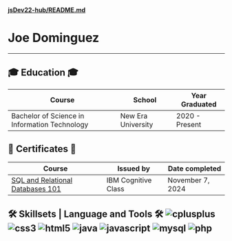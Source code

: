 [**jsDev22-hub/README.md**](https://github.com/your-username/jsDev22-hub/blob/main/README.md)

# Joe Dominguez               

------------------------------------------------------------------------------------------------------

## 🎓 Education 🎓

| Course                                          | School                          | Year Graduated   |
|-------------------------------------------------|---------------------------------|------------------|
| Bachelor of Science in Information Technology  | New Era University              | 2020 - Present   |

## 🧾 Certificates 🧾

| Course                              | Issued by         | Date completed  |
|-------------------------------------|-------------------|------------------|
| [SQL and Relational Databases 101](https://courses.cognitiveclass.ai/certificates/c595c8d931b14d28b74b6610c3a889eb) | IBM Cognitive Class | November 7, 2024 |


## 🛠 Skillsets | Language and Tools                                                                                                                                          🛠 ![cplusplus](https://img.shields.io/badge/C++-00599C?style=flat-square&logo=cplusplus&logoColor=white) ![css3](https://img.shields.io/badge/CSS3-1572B6?style=flat-square&logo=css3&logoColor=white) ![html5](https://img.shields.io/badge/HTML5-E34F26?style=flat-square&logo=html5&logoColor=white) ![java](https://img.shields.io/badge/Java-007396?style=flat-square&logo=java&logoColor=white) ![javascript](https://img.shields.io/badge/JavaScript-F7DF1E?style=flat-square&logo=javascript&logoColor=black) ![mysql](https://img.shields.io/badge/MySQL-4479A1?style=flat-square&logo=mysql&logoColor=white) ![php](https://img.shields.io/badge/PHP-777BB4?style=flat-square&logo=php&logoColor=white)
